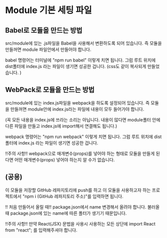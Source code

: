 <h1> Module 기본 세팅 파일 </h1>

<h2>Babel로 모듈을 만드는 방법</h2>
src/module에 있는 .js파일을 Babel을 사용해서 변환하도록 되어 있습니다.
즉 모듈을 만들꺼면 module 파일안에서 만들어야 합니다.

babel 명령어는 터미널에 "npm run babel" 이렇게 치면 됩니다.
그럼 루트 위치에 dist폴터에 index.js 라는 파일이 생기면 성공한 겁니다.
(css도 같이 복사되게 만들었습니다. )


<h2>WebPack로 모듈을 만드는 방법</h2>
src/module에 있는 index.js파일을 webpack을 하도록 설정되어 있습니다.
즉 모듈을 만들꺼면 module안에 index.js라는 파일에 내용이 모두 들어가야 합니다.

(꼭 모든 내용을 index.js에 쓰라는 소리는 아닙니다. 
내용이 많다면 module폴터 안에 다른 파일을 만들고 index.js에 import해서 연결해도 됩니다.)

webpack 명령어는 "npm run webpack" 이렇게 치면 됩니다.
그럼 루트 위치에 dist폴터에 index.js 라는 파일이 생기면 성공한 겁니다.

!!주의 사항!!
webpack으로 매개변수(props)를 넣어야 하는 형태로 모듈을 만들게 된다면 
어떤 매개변수(props) 넣어야 하는지 알 수가 없습니다.



<h2>(공용)</h2> 
이 모듈을 저장할 GitHub 레파지토리에 push를 하고
이 모듈을 사용하고자 하는 프로젝트에서 "npm i (GitHub 레파지토리 주소)"를 입력하면 됩니다.

!! 처음 만들어서 올릴 때!!
package.json에서 name 변경해서 올려야 합니다.
불러올때 package.json에 있는 name에 따른 폴터가 생기기 때문입니다.

!!주의 사항!!
만약 React(JSX) 문법을 사용시 사용하는 모든 상단에
import React from "react"; 를 입력해주셔야 합니다.
